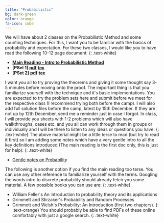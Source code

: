 ```yaml
---
title: "Probabilistic"
bg: dark-green
color: orange
fa-icon: cube
---
```

We will have about 2 classes on the Probabilistic Method and some counting techniques. For this, I want you to be familiar with the basics of probability and expectation. For these two classes, I would like you to have read the following 10-12 page document:
{: .text-white}
- **[Main Reading - Intro to Probabilistic Method](/EGMOTC23/pdfs/prob-main-reading.pdf)**
- **[PSet 1]** [**pdf**](/EGMOTC23/pdfs/probabilistic-pset1.pdf)   [**tex**](/EGMOTC23/pdfs/probabilistic-pset1.tex)
- **[PSet 2]** [**pdf**](/EGMOTC23/pdfs/probabilistic-pset2.pdf)   [**tex**](/EGMOTC23/pdfs/probabilistic-pset2.tex)

  
I want you all to try proving the theorems and giving it some thought say 3-5 minutes before moving onto the proof. The important thing is that you familiarize yourself with the technique and it's basic implementations. You are expected to try the problem sets here  and submit before we meet for the respective class (I recommend trying both before the camp). I will also add full solution files before the camp, latest by 15th December. If they are not up by 12th December, send me a reminder just in case I forgot. In class, I will provide you sheets with 1-2 problems which will also have walkthroughs, cases etc. and you all can work through them in groups or individually and I will be there to listen to any ideas or questions you have. 
{: .text-white}
The above material might be a little terse to read (but try to read it first) so I am adding some notes which have a very gentle intro to all the key definitions introduced (The main reading is the first doc only, this is just for help):
{: .text-white}
- [Gentle notes on Probability](/EGMOTC23/pdfs/gentle-intro.pdf)

The following is another option if you find the main reading too terse. You can use any other reference to familiarize yourself with the terms. Googling the words intro to discrete probability should already fetch you some material. A few possible books you can use are:
{: .text-white}
- William Feller's An introduction to probability theory and its applications
- Grimmett and Stirzaker's Probability and Random Processes
- Grimmett and Welsh's Probability: An Introduction (first two chapters).
{: .text-orange}
You should probably be able to find PDFs of these online comfortably with just a google search.
{: .text-white}